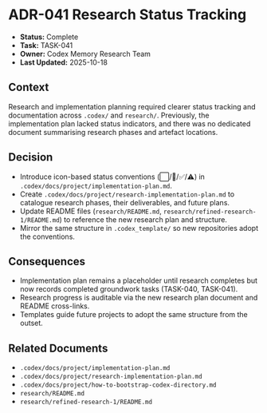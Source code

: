 # ADR-041 Research Status Tracking

- **Status:** Complete
- **Task:** TASK-041
- **Owner:** Codex Memory Research Team
- **Last Updated:** 2025-10-18

## Context
Research and implementation planning required clearer status tracking and documentation across `.codex/` and `research/`. Previously, the implementation plan lacked status indicators, and there was no dedicated document summarising research phases and artefact locations.

## Decision
- Introduce icon-based status conventions (⬜/🔄/✅/⚠️) in `.codex/docs/project/implementation-plan.md`.
- Create `.codex/docs/project/research-implementation-plan.md` to catalogue research phases, their deliverables, and future plans.
- Update README files (`research/README.md`, `research/refined-research-1/README.md`) to reference the new research plan and structure.
- Mirror the same structure in `.codex_template/` so new repositories adopt the conventions.

## Consequences
- Implementation plan remains a placeholder until research completes but now records completed groundwork tasks (TASK-040, TASK-041).
- Research progress is auditable via the new research plan document and README cross-links.
- Templates guide future projects to adopt the same structure from the outset.

## Related Documents
- `.codex/docs/project/implementation-plan.md`
- `.codex/docs/project/research-implementation-plan.md`
- `.codex/docs/project/how-to-bootstrap-codex-directory.md`
- `research/README.md`
- `research/refined-research-1/README.md`
